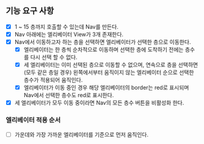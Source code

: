 ## 기능 요구 사항
 - [X] 1 ~ 15 층까지 호출할 수 있는데 Nav를 만든다.
 - [X] Nav 아래에는 엘리베이터 View가 3개 존재한다.
 - [X] Nav에서 이동하고자 하는 층을 선택하면 엘리베이터가 선택한 층으로 이동한다.
   - [X] 엘리베이터는 한 층씩 순차적으로 이동하며 선택한 층에 도착하기 전에는 층수를 다시 선택 할 수 없다.
   - [X] 세 엘리베이터는 이미 선택된 층으로 이동할 수 없으며, 연속으로 층을 선택하면(모두 같은 층일 경우) 왼쪽에서부터 움직이지 않는 엘리베이터 순으로 선택한 층수가 적용되어 움직인다.
   - [X] 엘리베이터가 이동 중인 경우 해당 엘리베이터의 border는 red로 표시되며 Nav에서 선택한 층수도 red로 표시한다.
  - [X] 세 엘리베이터가 모두 이동 중이라면 Nav의 모든 층수 버튼을 비활성화 한다. 

### 엘리베이터 적용 순서
 - [ ] 가운데와 가장 가까운 엘리베이터를 기준으로 먼저 움직인다.
 
